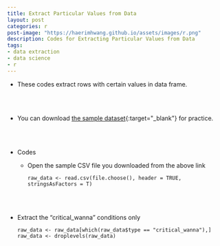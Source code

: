 ```yaml
---
title: Extract Particular Values from Data
layout: post
categories: r
post-image: "https://haerimhwang.github.io/assets/images/r.png"
description: Codes for Extracting Particular Values from Data
tags:
- data extraction
- data science 
- r
---
```


* These codes extract rows with certain values in data frame.  
<br>
<br>

* You can download [the sample dataset](https://haerimhwang.github.io/assets/data/CSV_judgment_data.csv){:target="_blank"} for practice.  
<br>
<br>

* Codes           
  * Open the sample CSV file you downloaded from the above link
        
        raw_data <- read.csv(file.choose(), header = TRUE, stringsAsFactors = T) 
                    
<br>
<br>      
                     
  * Extract the “critical\_wanna” conditions only
        
        raw_data <- raw_data[which(raw_data$type == "critical_wanna"),]
        raw_data <- droplevels(raw_data) 
            
